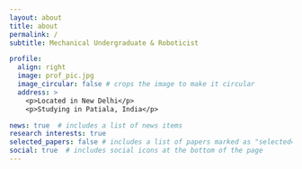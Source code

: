 ```yaml
---
layout: about
title: about
permalink: /
subtitle: Mechanical Undergraduate & Roboticist

profile:
  align: right
  image: prof_pic.jpg
  image_circular: false # crops the image to make it circular
  address: >
    <p>Located in New Delhi</p>
    <p>Studying in Patiala, India</p>

news: true  # includes a list of news items
research interests: true
selected_papers: false # includes a list of papers marked as "selected={true}"
social: true  # includes social icons at the bottom of the page
---
```


<!-- I am a goal-oriented, determined, hard-working Junior Undergraduate at Thapar Institute of Engineering & Technology, Patiala, India, pursuing my bachelor's in Mechanical Engineering. Equipped with technical, analytical, and leadership skills, I'm deeply interested in the field of Robotics and Automation with a demonstrated history in Computer-Aided Design, Control Systems, Rapid Prototyping, and Manufacturing. I believe in learning by doing things. My goal is to take my skills and channel them into a career where I can join my fellow researchers, innovators, engineers to make robots (of any type/any kind) accessible to all by inventing unique solutions for real-world problems. I believe my skills, creativity, and enthusiasm for the field will be assets to any team I join. -->
